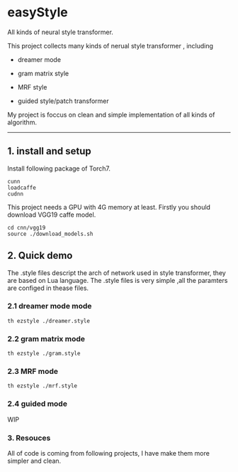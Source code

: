 # easyStyle
All kinds of neural style transformer.

This project collects many kinds of nerual style transformer , including

* dreamer mode

* gram matrix style 

* MRF style 

* guided style/patch transformer


My project is foccus on clean and simple implementation of all kinds of algorithm.


---

## 1. install and setup

Install following package of Torch7.

```
cunn
loadcaffe
cudnn
```

This project needs a GPU with 4G memory at least. Firstly you should download VGG19 caffe model.

```
cd cnn/vgg19
source ./download_models.sh
```

## 2. Quick demo

The .style files descript the arch of network used in style transformer, they are based on Lua language. 
The .style files is very simple ,all the paramters are configed in thease files.

### 2.1 dreamer mode mode

```
th ezstyle ./dreamer.style
```

### 2.2 gram matrix mode 

```
th ezstyle ./gram.style
```

### 2.3 MRF mode

```
th ezstyle ./mrf.style
```

### 2.4 guided mode

WIP

### 3. Resouces

All of code is coming from following projects, I have make them more simpler and clean. 







